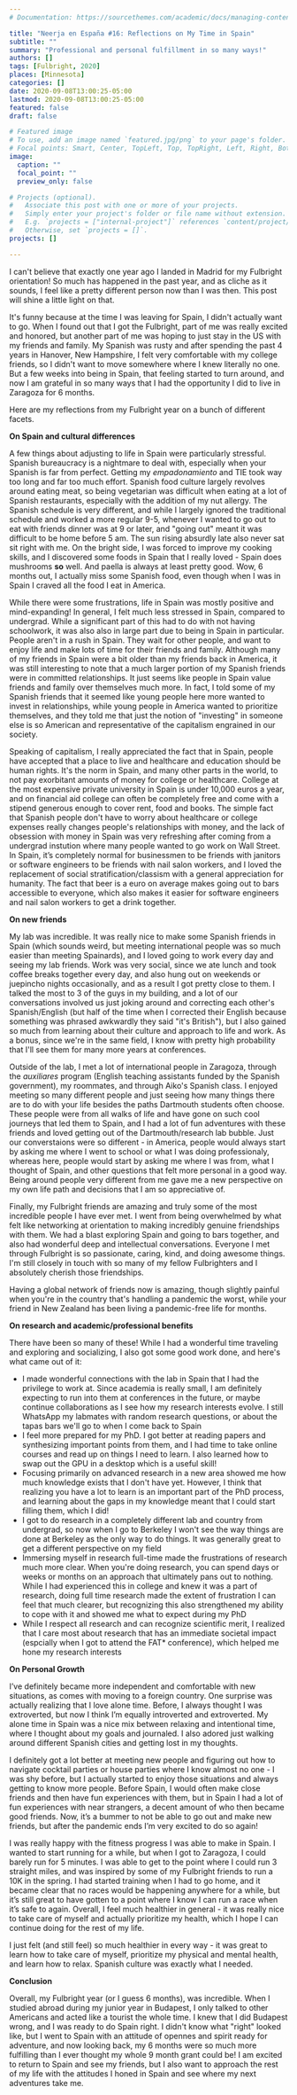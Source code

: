 ```yaml
---
# Documentation: https://sourcethemes.com/academic/docs/managing-content/

title: "Neerja en España #16: Reflections on My Time in Spain"
subtitle: ""
summary: "Professional and personal fulfillment in so many ways!"
authors: []
tags: [Fulbright, 2020]
places: [Minnesota]
categories: []
date: 2020-09-08T13:00:25-05:00
lastmod: 2020-09-08T13:00:25-05:00
featured: false
draft: false

# Featured image
# To use, add an image named `featured.jpg/png` to your page's folder.
# Focal points: Smart, Center, TopLeft, Top, TopRight, Left, Right, BottomLeft, Bottom, BottomRight.
image:
  caption: ""
  focal_point: ""
  preview_only: false

# Projects (optional).
#   Associate this post with one or more of your projects.
#   Simply enter your project's folder or file name without extension.
#   E.g. `projects = ["internal-project"]` references `content/project/deep-learning/index.md`.
#   Otherwise, set `projects = []`.
projects: []

---
```


I can't believe that exactly one year ago I landed in Madrid for my Fulbright orientation! So much has happened in the past year, and as cliche as it sounds, I feel like a pretty different person now than I was then. This post will shine a little light on that.

It's funny because at the time I was leaving for Spain, I didn't actually want to go. When I found out that I got the Fulbright, part of me was really excited and honored, but another part of me was hoping to just stay in the US with my friends and family. My Spanish was rusty and after spending the past 4 years in Hanover, New Hampshire, I felt very comfortable with my college friends, so I didn't want to move somewhere where I knew literally no one. But a few weeks into being in Spain, that feeling started to turn around, and now I am grateful in so many ways that I had the opportunity I did to live in Zaragoza for 6 months.

Here are my reflections from my Fulbright year on a bunch of different facets.

**On Spain and cultural differences**

A few things about adjusting to life in Spain were particularly stressful. Spanish bureaucracy is a nightmare to deal with, especially when your Spanish is far from perfect. Getting my *empadonamiento* and TIE took way too long and far too much effort. Spanish food culture largely revolves around eating meat, so being vegetarian was difficult when eating at a lot of Spanish restaurants, especially with the addition of my nut allergy. The Spanish schedule is very different, and while I largely ignored the traditional schedule and worked a more regular 9-5, whenever I wanted to go out to eat with friends dinner was at 9 or later, and "going out" meant it was difficult to be home before 5 am. The sun rising absurdly late also never sat sit right with me. On the bright side, I was forced to improve my cooking skills, and I discovered some foods in Spain that I really loved - Spain does mushrooms **so** well. And paella is always at least pretty good. Wow, 6 months out, I actually miss some Spanish food, even though when I was in Spain I craved all the food I eat in America. 

While there were some frustrations, life in Spain was mostly positive and mind-expanding! In general, I felt much less stressed in Spain, compared to undergrad. While a significant part of this had to do with not having schoolwork, it was also also in large part due to being in Spain in particular. People aren't in a rush in Spain. They wait for other people, and want to enjoy life and make lots of time for their friends and family. Although many of my friends in Spain were a bit older than my friends back in America, it was still interesting to note that a much larger portion of my Spanish friends were in committed relationships. It just seems like people in Spain value friends and family over themselves much more. In fact, I told some of my Spanish friends that it seemed like young people here more wanted to invest in relationships, while young people in America wanted to prioritize themselves, and they told me that just the notion of "investing" in someone else is so American and representative of the capitalism engrained in our society.

Speaking of capitalism, I really appreciated the fact that in Spain, people have accepted that a place to live and healthcare and education should be human rights. It's the norm in Spain, and many other parts in the world, to not pay exorbitant amounts of money for college or healthcare. College at the most expensive private university in Spain is under 10,000 euros a year, and on financial aid college can often be completely free and come with a stipend generous enough to cover rent, food and books. The simple fact that Spanish people don't have to worry about healthcare or college expenses really changes people's relationships with money, and the lack of obsession with money in Spain was very refreshing after coming from a undergrad instution where many people wanted to go work on Wall Street. In Spain, it’s completely normal for businessmen to be friends with janitors or software engineers to be friends with nail salon workers, and I loved the replacement of social stratification/classism with a general appreciation for humanity. The fact that beer is a euro on average makes going out to bars accessible to everyone, which also makes it easier for software engineers and nail salon workers to get a drink together. 

**On new friends** 

My lab was incredible. It was really nice to make some Spanish friends in Spain (which sounds weird, but meeting international people was so much easier than meeting Spainards), and I loved going to work every day and seeing my lab friends. Work was very social, since we ate lunch and took coffee breaks together every day, and also hung out on weekends or juepincho nights occasionally, and as a result I got pretty close to them. I talked the most to 3 of the guys in my building, and a lot of our conversations involved us just joking around and correcting each other's Spanish/English (but half of the time when I corrected their English because something was phrased awkwardly they said "it's British"), but I also gained so much from learning about their culture and approach to life and work. As a bonus, since we're in the same field, I know with pretty high probability that I'll see them for many more years at conferences.

Outside of the lab, I met a lot of international people in Zaragoza, through the *auxiliares* program (English teaching assistants funded by the Spanish government), my roommates, and through Aiko's Spanish class. I enjoyed meeting so many different people and just seeing how many things there are to do with your life besides the paths Dartmouth students often choose. These people were from all walks of life and have gone on such cool journeys that led them to Spain, and I had a lot of fun adventures with these friends and loved getting out of the Dartmouth/research lab bubble. Just our converstaions were so different - in America, people would always start by asking me where I went to school or what I was doing professionaly, whereas here, people would start by asking me where I was from, what I thought of Spain, and other questions that felt more personal in a good way. Being around people very different from me gave me a new perspective on my own life path and decisions that I am so appreciative of. 

Finally, my Fulbright friends are amazing and truly some of the most incredible people I have ever met. I went from being overwhelmed by what felt like networking at orientation to making incredibly genuine friendships with them. We had a blast exploring Spain and going to bars together, and also had wonderful deep and intellectual conversations. Everyone I met through Fulbright is so passionate, caring, kind, and doing awesome things. I'm still closely in touch with so many of my fellow Fulbrighters and I absolutely cherish those friendships. 

Having a global network of friends now is amazing, though slightly painful when you're in the country that's handling a pandemic the worst, while your friend in New Zealand has been living a pandemic-free life for months.

**On research and academic/professional benefits**

There have been so many of these! While I had a wonderful time traveling and exploring and socializing, I also got some good work done, and here's what came out of it:

- I made wonderful connections with the lab in Spain that I had the privilege to work at. Since academia is really small, I am definitely expecting to run into them at conferences in the future, or maybe continue collaborations as I see how my research interests evolve. I still WhatsApp my labmates with random research questions, or about the tapas bars we'll go to when I come back to Spain
- I feel more prepared for my PhD. I got better at reading papers and synthesizing important points from them, and I had time to take online courses and read up on things I need to learn. I also learned how to swap out the GPU in a desktop which is a useful skill!
- Focusing primarily on advanced research in a new area showed me how much knowledge exists that I don't have yet. However, I think that realizing you have a lot to learn is an important part of the PhD process, and learning about the gaps in my knowledge meant that I could start filling them, which I did!
- I got to do research in a completely different lab and country from undergrad, so now when I go to Berkeley I won't see the way things are done at Berkeley as the only way to do things. It was generally great to get a different perspective on my field
- Immersing myself in research full-time made the frustrations of research much more clear. When you're doing research, you can spend days or weeks or months on an approach that ultimately pans out to nothing. While I had experienced this in college and knew it was a part of research, doing full time research made the extent of frustration I can feel that much clearer, but recognizing this also strengthened my ability to cope with it and showed me what to expect during my PhD
- While I respect all research and can recognize scientific merit, I realized that I care most about research that has an immediate societal impact (espcially when I got to attend the FAT* conference), which helped me hone my research interests 


**On Personal Growth**

I’ve definitely became more independent and comfortable with new situations, as comes with moving to a foreign country. One surprise was actually realizing that I love alone time. Before, I always thought I was extroverted, but now I think I’m  equally introverted and extroverted. My alone time in Spain was a nice mix between relaxing and intentional time, where I thought about my goals and journaled. I also adored just walking around different Spanish cities and getting lost in my thoughts. 

I definitely got a lot better at meeting new people and figuring out how to navigate cocktail parties or house parties where I know almost no one - I was shy before, but I actually started to enjoy those situations and always getting to know more people. Before Spain, I would often make close friends and then have fun experiences with them, but in Spain I had a lot of fun experiences with near strangers, a decent amount of who then became good friends. Now, it’s a bummer to not be able to go out and make new friends, but after the pandemic ends I’m very excited to do so again!

I was really happy with the fitness progress I was able to make in Spain. I wanted to start running for a while, but when I got to Zaragoza, I could barely run for 5 minutes. I was able to get to the point where I could run 3 straight miles, and was inspired by some of my Fulbright friends to run a 10K in the spring. I had started training when I had to go home, and it became clear that no races would be happening anywhere for a while, but it’s still great to have gotten to a point where I know I can run a race when it’s safe to again. Overall, I feel much healthier in general - it was really nice to take care of myself and actually prioritize my health, which I hope I can continue doing for the rest of my life.

I just felt (and still feel) so much healthier in every way - it was great to learn how to take care of myself, prioritize my physical and mental health, and learn how to relax. Spanish culture was exactly what I needed. 


**Conclusion**

Overall, my Fulbright year (or I guess 6 months), was incredible. When I studied abroad during my junior year in Budapest, I only talked to other Americans and acted like a tourist the whole time. I knew that I did Budapest wrong, and I was ready to do Spain right. I didn't know what "right" looked like, but I went to Spain with an attitude of opennes and spirit ready for adventure, and now looking back, my 6 months were so much more fulfilling than I ever thought my whole 9 month grant could be! I am excited to return to Spain and see my friends, but I also want to approach the rest of my life with the attitudes I honed in Spain and see where my next adventures take me.


